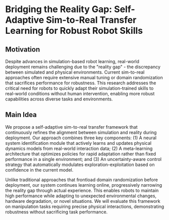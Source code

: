# Bridging the Reality Gap: Self-Adaptive Sim-to-Real Transfer Learning for Robust Robot Skills

## Motivation
Despite advances in simulation-based robot learning, real-world deployment remains challenging due to the "reality gap" - the discrepancy between simulated and physical environments. Current sim-to-real approaches often require extensive manual tuning or domain randomization that sacrifices performance for robustness. This research addresses the critical need for robots to quickly adapt their simulation-trained skills to real-world conditions without human intervention, enabling more robust capabilities across diverse tasks and environments.

## Main Idea
We propose a self-adaptive sim-to-real transfer framework that continuously refines the alignment between simulation and reality during deployment. Our approach combines three key components: (1) A neural system identification module that actively learns and updates physical dynamics models from real-world interaction data; (2) A meta-learning architecture that optimizes policies for rapid adaptation rather than fixed performance in a single environment; and (3) An uncertainty-aware control strategy that automatically modulates exploration-exploitation based on confidence in the current model. 

Unlike traditional approaches that frontload domain randomization before deployment, our system continues learning online, progressively narrowing the reality gap through actual experience. This enables robots to maintain high performance while adapting to unexpected environmental changes, hardware degradation, or novel situations. We will evaluate this framework on manipulation tasks requiring precise physical interactions, demonstrating robustness without sacrificing task performance.